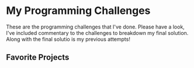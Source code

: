 # My Programming Challenges

 These are the programming challenges that I've done. Please have a look, I've included commentary to the challenges to breakdown my final solution. Along with the final solutio
 is my previous attempts!

 ## Favorite Projects
